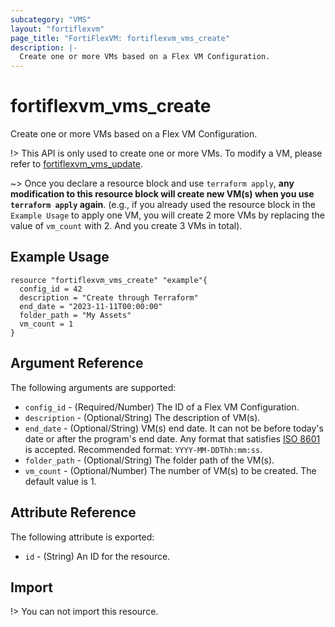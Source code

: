 ```yaml
---
subcategory: "VMS"
layout: "fortiflexvm"
page_title: "FortiFlexVM: fortiflexvm_vms_create"
description: |-
  Create one or more VMs based on a Flex VM Configuration.
---
```


# fortiflexvm_vms_create

Create one or more VMs based on a Flex VM Configuration.

!> This API is only used to create one or more VMs. To modify a VM, please refer to [fortiflexvm_vms_update](./fortiflexvm_vms_update.html.markdown).

~> Once you declare a resource block and use `terraform apply`, **any modification to this resource block will create new VM(s) when you use `terraform apply` again**. (e.g., if you already used the resource block in the `Example Usage` to apply one VM, you will create 2 more VMs by replacing the value of `vm_count` with 2. And you create 3 VMs in total). 

## Example Usage

```hcl
resource "fortiflexvm_vms_create" "example"{
  config_id = 42
  description = "Create through Terraform"
  end_date = "2023-11-11T00:00:00"
  folder_path = "My Assets"
  vm_count = 1
}
```

## Argument Reference

The following arguments are supported:

* `config_id` - (Required/Number) The ID of a Flex VM Configuration.
* `description` - (Optional/String) The description of VM(s).
* `end_date` - (Optional/String) VM(s) end date. It can not be before today's date or after the program's end date. Any format that satisfies [ISO 8601](https://www.w3.org/TR/NOTE-datetime-970915.html) is accepted. Recommended format: `YYYY-MM-DDThh:mm:ss`.
* `folder_path` - (Optional/String) The folder path of the VM(s).
* `vm_count` - (Optional/Number) The number of VM(s) to be created. The default value is 1.

## Attribute Reference

The following attribute is exported:

* `id` - (String) An ID for the resource.

## Import

!> You can not import this resource.


